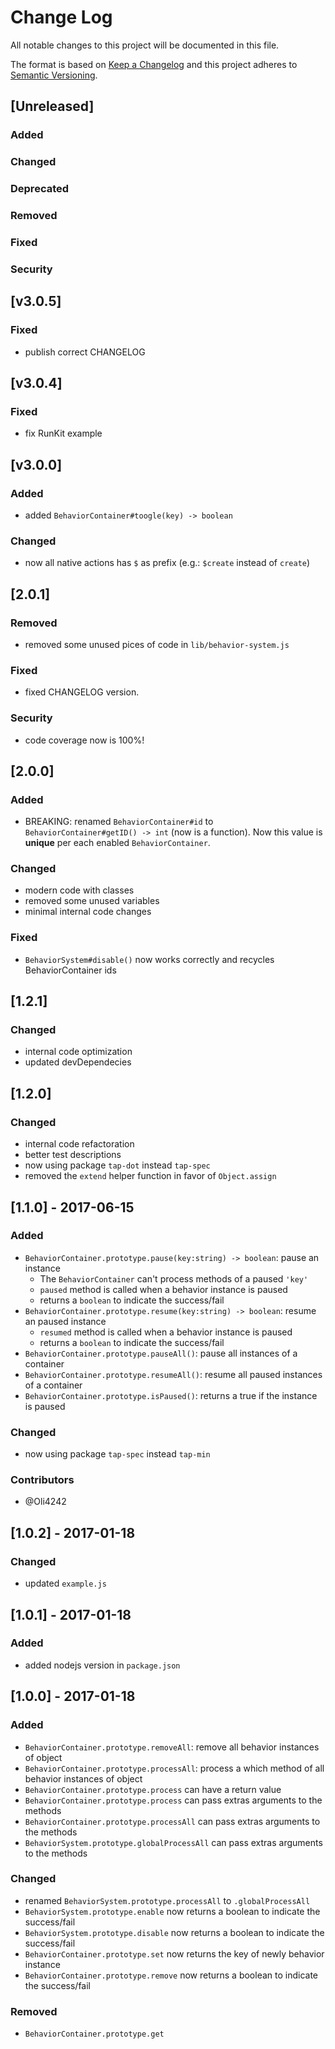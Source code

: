 # Change Log
All notable changes to this project will be documented in this file.

The format is based on [Keep a Changelog](http://keepachangelog.com/)
and this project adheres to [Semantic Versioning](http://semver.org/).

## [Unreleased]
### Added
### Changed
### Deprecated
### Removed
### Fixed
### Security

## [v3.0.5]
### Fixed
- publish correct CHANGELOG

## [v3.0.4]
### Fixed
- fix RunKit example

## [v3.0.0]
### Added
- added `BehaviorContainer#toogle(key) -> boolean`

### Changed
- now all native actions has `$` as prefix (e.g.: `$create` instead of `create`)

## [2.0.1]
### Removed
- removed some unused pices of code in `lib/behavior-system.js`

### Fixed
- fixed CHANGELOG version.

### Security
- code coverage now is 100%!

## [2.0.0]
### Added
- BREAKING: renamed `BehaviorContainer#id` to `BehaviorContainer#getID() -> int` (now is a function). Now this value is **unique** per each enabled `BehaviorContainer`.

### Changed
- modern code with classes
- removed some unused variables
- minimal internal code changes

### Fixed
- `BehaviorSystem#disable()` now works correctly and recycles BehaviorContainer ids

## [1.2.1]
### Changed
- internal code optimization
- updated devDependecies

## [1.2.0]
### Changed
- internal code refactoration
- better test descriptions
- now using package `tap-dot` instead `tap-spec`
- removed the `extend` helper function in favor of `Object.assign`

## [1.1.0] - 2017-06-15
### Added
- `BehaviorContainer.prototype.pause(key:string) -> boolean`: pause an instance
	- The `BehaviorContainer` can't process methods of a paused `'key'`
	- `paused` method is called when a behavior instance is paused
	- returns a `boolean` to indicate the success/fail
- `BehaviorContainer.prototype.resume(key:string) -> boolean`: resume an paused instance
	- `resumed` method is called when a behavior instance is paused
	- returns a `boolean` to indicate the success/fail
- `BehaviorContainer.prototype.pauseAll()`: pause all instances of a container
- `BehaviorContainer.prototype.resumeAll()`: resume all paused instances of a container
- `BehaviorContainer.prototype.isPaused()`: returns a true if the instance is paused

### Changed
- now using package `tap-spec` instead `tap-min`

### Contributors
- @Oli4242

## [1.0.2] - 2017-01-18

### Changed
- updated `example.js`

## [1.0.1] - 2017-01-18
### Added
- added nodejs version in `package.json`

## [1.0.0] - 2017-01-18
### Added
- `BehaviorContainer.prototype.removeAll`: remove all behavior instances of object
- `BehaviorContainer.prototype.processAll`: process a which method of all behavior instances of object
- `BehaviorContainer.prototype.process` can have a return value
- `BehaviorContainer.prototype.process` can pass extras arguments to the methods
- `BehaviorContainer.prototype.processAll` can pass extras arguments to the methods
- `BehaviorSystem.prototype.globalProcessAll` can pass extras arguments to the methods

### Changed
- renamed `BehaviorSystem.prototype.processAll` to `.globalProcessAll`
- `BehaviorSystem.prototype.enable` now returns a boolean to indicate the success/fail
- `BehaviorSystem.prototype.disable` now returns a boolean to indicate the success/fail
- `BehaviorContainer.prototype.set` now returns the key of newly behavior instance
- `BehaviorContainer.prototype.remove` now returns a boolean to indicate the success/fail

### Removed

- `BehaviorContainer.prototype.get`
